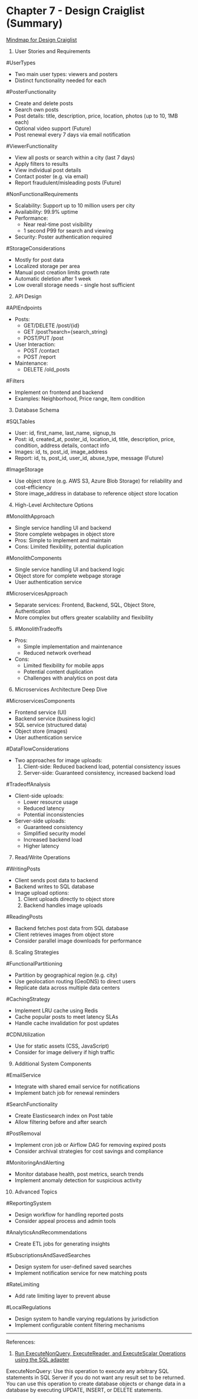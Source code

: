 # Chapter 7 - Design Craiglist (Summary)

[Mindmap for Design Craiglist](https://github.com/vidyabhandary/SystemDesign/blob/main/imgs/DesignCraigList.svg)

1. User Stories and Requirements

#UserTypes

- Two main user types: viewers and posters
- Distinct functionality needed for each

#PosterFunctionality

- Create and delete posts
- Search own posts
- Post details: title, description, price, location, photos (up to 10, 1MB each)
- Optional video support (Future)
- Post renewal every 7 days via email notification

#ViewerFunctionality

- View all posts or search within a city (last 7 days)
- Apply filters to results
- View individual post details
- Contact poster (e.g. via email)
- Report fraudulent/misleading posts (Future)

#NonFunctionalRequirements

- Scalability: Support up to 10 million users per city
- Availability: 99.9% uptime
- Performance:
  - Near real-time post visibility
  - 1 second P99 for search and viewing
- Security: Poster authentication required

#StorageConsiderations

- Mostly for post data
- Localized storage per area
- Manual post creation limits growth rate
- Automatic deletion after 1 week
- Low overall storage needs - single host sufficient

2. API Design

#APIEndpoints

- Posts:
  - GET/DELETE /post/{id}
  - GET /post?search={search_string}
  - POST/PUT /post
- User Interaction:
  - POST /contact
  - POST /report
- Maintenance:
  - DELETE /old_posts

#Filters

- Implement on frontend and backend
- Examples: Neighborhood, Price range, Item condition

3. Database Schema

#SQLTables

- User: id, first_name, last_name, signup_ts
- Post: id, created_at, poster_id, location_id, title, description, price, condition, address details, contact info
- Images: id, ts, post_id, image_address
- Report: id, ts, post_id, user_id, abuse_type, message (Future)

#ImageStorage

- Use object store (e.g. AWS S3, Azure Blob Storage) for reliability and cost-efficiency
- Store image_address in database to reference object store location

4. High-Level Architecture Options

#MonolithApproach

- Single service handling UI and backend
- Store complete webpages in object store
- Pros: Simple to implement and maintain
- Cons: Limited flexibility, potential duplication

#MonolithComponents

- Single service handling UI and backend logic
- Object store for complete webpage storage
- User authentication service

#MicroservicesApproach

- Separate services: Frontend, Backend, SQL, Object Store, Authentication
- More complex but offers greater scalability and flexibility

5. #MonolithTradeoffs

- Pros:
  - Simple implementation and maintenance
  - Reduced network overhead
- Cons:
  - Limited flexibility for mobile apps
  - Potential content duplication
  - Challenges with analytics on post data

6. Microservices Architecture Deep Dive

#MicroservicesComponents

- Frontend service (UI)
- Backend service (business logic)
- SQL service (structured data)
- Object store (images)
- User authentication service

#DataFlowConsiderations

- Two approaches for image uploads:
  1. Client-side: Reduced backend load, potential consistency issues
  2. Server-side: Guaranteed consistency, increased backend load

#TradeoffAnalysis

- Client-side uploads:
  - Lower resource usage
  - Reduced latency
  * Potential inconsistencies
- Server-side uploads:
  - Guaranteed consistency
  - Simplified security model
  * Increased backend load
  * Higher latency

7. Read/Write Operations

#WritingPosts

- Client sends post data to backend
- Backend writes to SQL database
- Image upload options:
  1. Client uploads directly to object store
  2. Backend handles image uploads

#ReadingPosts

- Backend fetches post data from SQL database
- Client retrieves images from object store
- Consider parallel image downloads for performance

8. Scaling Strategies

#FunctionalPartitioning

- Partition by geographical region (e.g. city)
- Use geolocation routing (GeoDNS) to direct users
- Replicate data across multiple data centers

#CachingStrategy

- Implement LRU cache using Redis
- Cache popular posts to meet latency SLAs
- Handle cache invalidation for post updates

#CDNUtilization

- Use for static assets (CSS, JavaScript)
- Consider for image delivery if high traffic

9. Additional System Components

#EmailService

- Integrate with shared email service for notifications
- Implement batch job for renewal reminders

#SearchFunctionality

- Create Elasticsearch index on Post table
- Allow filtering before and after search

#PostRemoval

- Implement cron job or Airflow DAG for removing expired posts
- Consider archival strategies for cost savings and compliance

#MonitoringAndAlerting

- Monitor database health, post metrics, search trends
- Implement anomaly detection for suspicious activity

10. Advanced Topics

#ReportingSystem

- Design workflow for handling reported posts
- Consider appeal process and admin tools

#AnalyticsAndRecommendations

- Create ETL jobs for generating insights

#SubscriptionsAndSavedSearches

- Design system for user-defined saved searches
- Implement notification service for new matching posts

#RateLimiting

- Add rate limiting layer to prevent abuse

#LocalRegulations

- Design system to handle varying regulations by jurisdiction
- Implement configurable content filtering mechanisms

---

References:

1. [Run ExecuteNonQuery, ExecuteReader, and ExecuteScalar Operations using the SQL adapter](https://learn.microsoft.com/en-us/biztalk/adapters-and-accelerators/adapter-sql/executenonquery-executereader-and-executescalar-using-the-sql-adapter)

ExecuteNonQuery: Use this operation to execute any arbitrary SQL statements in SQL Server if you do not want any result set to be returned. You can use this operation to create database objects or change data in a database by executing UPDATE, INSERT, or DELETE statements.
